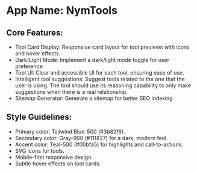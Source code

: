 # **App Name**: NymTools

## Core Features:

- Tool Card Display: Responsive card layout for tool previews with icons and hover effects.
- Dark/Light Mode: Implement a dark/light mode toggle for user preference.
- Tool UI: Clear and accessible UI for each tool, ensuring ease of use.
- Intelligent tool suggestions: Suggest tools related to the one that the user is using. The tool should use its reasoning capability to only make suggestions when there is a real relationship.
- Sitemap Generator: Generate a sitemap for better SEO indexing

## Style Guidelines:

- Primary color: Tailwind Blue-500 (#3b82f6).
- Secondary color: Gray-900 (#111827) for a dark, modern feel.
- Accent color: Teal-500 (#00bfa5) for highlights and call-to-actions.
- SVG icons for tools.
- Mobile-first responsive design.
- Subtle hover effects on tool cards.